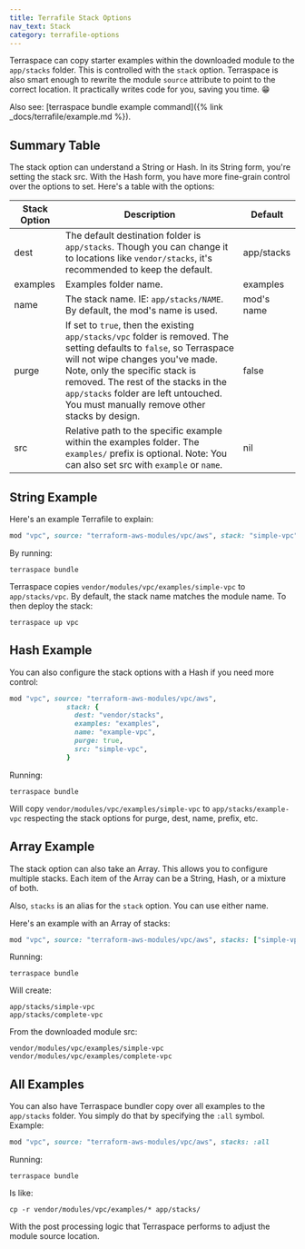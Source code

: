 ```yaml
---
title: Terrafile Stack Options
nav_text: Stack
category: terrafile-options
---
```


Terraspace can copy starter examples within the downloaded module to the `app/stacks` folder.  This is controlled with the `stack` option. Terraspace is also smart enough to rewrite the module `source` attribute to point to the correct location.  It practically writes code for you, saving you time. 😁

Also see: [terraspace bundle example command]({% link _docs/terrafile/example.md %}).

## Summary Table

The stack option can understand a String or Hash. In its String form, you're setting the stack src. With the Hash form, you have more fine-grain control over the options to set. Here's a table with the options:

Stack Option | Description | Default
--- | --- | ---
dest | The default destination folder is `app/stacks`. Though you can change it to locations like `vendor/stacks`, it's recommended to keep the default. | app/stacks
examples | Examples folder name. | examples
name | The stack name. IE: `app/stacks/NAME`. By default, the mod's name is used. | mod's name
purge | If set to `true`, then the existing `app/stacks/vpc` folder is removed.  The setting defaults to `false`, so Terraspace will not wipe changes you've made. Note, only the specific stack is removed. The rest of the stacks in the `app/stacks` folder are left untouched. You must manually remove other stacks by design. | false
src | Relative path to the specific example within the examples folder. The `examples/` prefix is optional. Note: You can also set src with `example` or `name`. | nil

## String Example

Here's an example Terrafile to explain:

```ruby
mod "vpc", source: "terraform-aws-modules/vpc/aws", stack: "simple-vpc" # notice examples/ prefix is optional
```

By running:

    terraspace bundle

Terraspace copies `vendor/modules/vpc/examples/simple-vpc` to `app/stacks/vpc`.  By default, the stack name matches the module name. To then deploy the stack:

    terraspace up vpc

## Hash Example

You can also configure the stack options with a Hash if you need more control:

```ruby
mod "vpc", source: "terraform-aws-modules/vpc/aws",
              stack: {
                dest: "vendor/stacks",
                examples: "examples",
                name: "example-vpc",
                purge: true,
                src: "simple-vpc",
              }
```

Running:

    terraspace bundle

Will copy `vendor/modules/vpc/examples/simple-vpc` to `app/stacks/example-vpc` respecting the stack options for purge, dest, name, prefix, etc.

## Array Example

The stack option can also take an Array. This allows you to configure multiple stacks. Each item of the Array can be a String, Hash, or a mixture of both.

Also, `stacks` is an alias for the `stack` option. You can use either name.

Here's an example with an Array of stacks:


```ruby
mod "vpc", source: "terraform-aws-modules/vpc/aws", stacks: ["simple-vpc", "complete-vpc"]
```

Running:

    terraspace bundle

Will create:

    app/stacks/simple-vpc
    app/stacks/complete-vpc

From the downloaded module src:

    vendor/modules/vpc/examples/simple-vpc
    vendor/modules/vpc/examples/complete-vpc

## All Examples

You can also have Terraspace bundler copy over all examples to the `app/stacks` folder. You simply do that by specifying the `:all` symbol. Example:


```ruby
mod "vpc", source: "terraform-aws-modules/vpc/aws", stacks: :all
```

Running:

    terraspace bundle

Is like:

    cp -r vendor/modules/vpc/examples/* app/stacks/

With the post processing logic that Terraspace performs to adjust the module source location.
